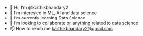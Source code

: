 - 👋 Hi, I’m @karthikbhandary2
- 👀 I’m interested in ML, AI and data science
- 🌱 I’m currently learning Data Science
- 💞️ I’m looking to collaborate on anything related to data science
- 📫 How to reach me karthikbhandary2@gmail.com

<!---
karthikbhandary2/karthikbhandary2 is a ✨ special ✨ repository because its `README.md` (this file) appears on your GitHub profile.
You can click the Preview link to take a look at your changes.
--->

